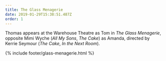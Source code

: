```yaml
---
title: The Glass Menagerie
date: 2019-01-29T15:38:51.487Z
order: 1
---
```

Thomas appears at the Warehouse Theatre as Tom in _The Glass Menagerie_, opposite Mimi Wyche (_All My Sons_, _The Cake_) as Amanda, directed by Kerrie Seymour (_The Cake_, _In the Next Room_).

{% include footer/glass-menagerie.html %}
